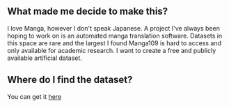 ## What made me decide to make this?

I love Manga, however I don't speak Japanese. A project I've always been hoping to work on is an automated manga translation software. Datasets in this space are rare and the largest I found Manga109 is hard to access and only available for academic research. I want to create a free and publicly available artificial dataset. 

## Where do I find the dataset?

You can get it [here](https://github.com/aasimsani/artificial_manga_panel_dataset)
